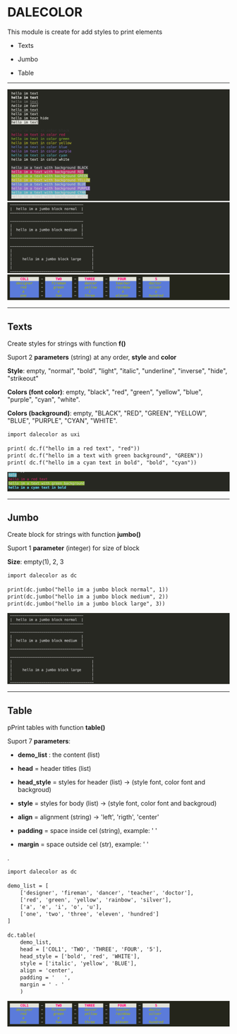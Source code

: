 # DALECOLOR

This module is create for add styles to print elements

- Texts

- Jumbo

- Table

---

![alt text](./img0.png?raw=true "Title")
![alt text](./img2.png?raw=true "Title")
![alt text](./img3.png?raw=true "Title")

---

## Texts

Create styles for strings with function **f()**

Suport 2 **parameters** (string) at any order, **style** and **color**

**Style**: empty, "normal", "bold", "light", "italic", "underline", "inverse", "hide", "strikeout"

**Colors (font color)**: empty, "black", "red", "green", "yellow", "blue", "purple", "cyan", "white".

**Colors (background)**: empty, "BLACK", "RED", "GREEN", "YELLOW", "BLUE", "PURPLE", "CYAN", "WHITE".

    import dalecolor as uxi

    print( dc.f("hello im a red text", "red"))
    print( dc.f("hello im a text with green background", "GREEN"))
    print( dc.f("hello im a cyan text in bold", "bold", "cyan"))

![alt text](./img1.png?raw=true "Title")

---

## Jumbo

Create block for strings with function **jumbo()**

Suport 1 **parameter** (integer) for size of block

**Size**: empty(1), 2, 3

    import dalecolor as dc

    print(dc.jumbo("hello im a jumbo block normal", 1))
    print(dc.jumbo("hello im a jumbo block medium", 2))
    print(dc.jumbo("hello im a jumbo block large", 3))

![alt text](./img2.png?raw=true "Title")

---

## Table

pPrint tables with function **table()**

Suport 7 **parameters**:

- **demo_list** : the content (list)

- **head** = header titles (list)

- **head_style** = styles for header (list) -> (style font, color font and backgroud)

- **style** = styles for body (list) -> (style font, color font and backgroud)

- **align** = alignment (string) -> 'left', 'rigth', 'center'

- **padding** = space inside cel (string), example: ' '

- **margin** = space outside cel (str), example: ' '


.

    import dalecolor as dc

    demo_list = [
        ['designer', 'fireman', 'dancer', 'teacher', 'doctor'],
        ['red', 'green', 'yellow', 'rainbow', 'silver'],
        ['a', 'e', 'i', 'o', 'u'],
        ['one', 'two', 'three', 'eleven', 'hundred']
    ]

    dc.table(
        demo_list,
        head = ['COL1', 'TWO', 'THREE', 'FOUR', '5'],
        head_style = ['bold', 'red', 'WHITE'],
        style = ['italic', 'yellow', 'BLUE'],
        align = 'center',
        padding = '   ',
        margin = ' - '
        )

![alt text](./img3.png?raw=true "Title")
